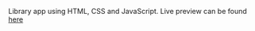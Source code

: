 Library app using HTML, CSS and JavaScript. Live preview can be found [here](https://qwmhq.github.io/library)
